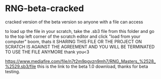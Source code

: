 # RNG-beta-cracked
cracked version of the beta version so anyone with a file can access

to load up the file in your scratch, take the .sb3 file from this folder and go to the top left corner of the scratch editor and click "load from your computer"
boom, thats it
SHARING THIS FILE OR THE PROJECT ON SCRATCH IS AGAINST THE AGREEMENT AND YOU WILL BE TERMINATED TO USE THE FILE ANYMORE
thank you<3


https://www.mediafire.com/file/n7t2m9pgvzn9mh7/RNG_Masters_%2528_%2529.sb3/file this is the link to the beta 1.0 download, thanks for beta testing.
